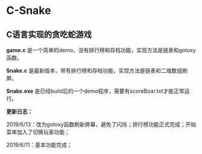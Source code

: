 # C-Snake
## C语言实现的贪吃蛇游戏

**game.c** 是一个简单的demo，没有排行榜和存档功能，实现方法是链表和gotoxy函数。

**Snake.c** 是最新版本，带有排行榜和存档功能，实现方法是链表和二维数组刷屏。

**Snake.exe** 是已经build后的一个demo程序，需要有scoreBoar.txt才能正常运行。

**更新日志：**

2019/6/13：改为gotoxy函数刷新屏幕，避免了闪烁；排行榜功能正式完成；开始菜单加入了切换玩家功能；

2019/6/11：基本功能完成；

